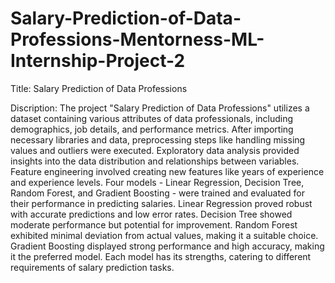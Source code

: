 # Salary-Prediction-of-Data-Professions-Mentorness-ML-Internship-Project-2

Title: Salary Prediction of Data Professions

Discription: The project "Salary Prediction of Data Professions" utilizes a dataset containing various attributes of data professionals, including demographics, job details, and performance metrics. After importing necessary libraries and data, preprocessing steps like handling missing values and outliers were executed. Exploratory data analysis provided insights into the data distribution and relationships between variables. Feature engineering involved creating new features like years of experience and experience levels. Four models - Linear Regression, Decision Tree, Random Forest, and Gradient Boosting - were trained and evaluated for their performance in predicting salaries. Linear Regression proved robust with accurate predictions and low error rates. Decision Tree showed moderate performance but potential for improvement. Random Forest exhibited minimal deviation from actual values, making it a suitable choice. Gradient Boosting displayed strong performance and high accuracy, making it the preferred model. Each model has its strengths, catering to different requirements of salary prediction tasks.
